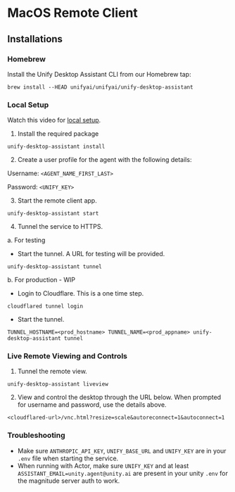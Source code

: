# MacOS Remote Client

## Installations

### Homebrew

Install the Unify Desktop Assistant CLI from our Homebrew tap:

`brew install --HEAD unifyai/unifyai/unify-desktop-assistant`



### Local Setup 

Watch this video for [local setup](https://www.loom.com/share/c6db63fa38d54ed8ac9591dec5ab1d8a?sid=ee5d12ed-3106-41fd-9f24-5ffd70a50fba).

1. Install the required package

`unify-desktop-assistant install`

2. Create a user profile for the agent with the following details:

Username: `<AGENT_NAME_FIRST_LAST>`

Password: `<UNIFY_KEY>`

3. Start the remote client app.

`unify-desktop-assistant start`

4. Tunnel the service to HTTPS.

a. For testing

- Start the tunnel. A URL for testing will be provided.

`unify-desktop-assistant tunnel`

b. For production - WIP

- Login to Cloudflare. This is a one time step.

`cloudflared tunnel login`

- Start the tunnel.

`TUNNEL_HOSTNAME=<prod_hostname> TUNNEL_NAME=<prod_appname> unify-desktop-assistant tunnel`

### Live Remote Viewing and Controls

1. Tunnel the remote view.

`unify-desktop-assistant liveview`

2. View and control the desktop through the URL below. When prompted for username and password, use the details above.

`<cloudflared-url>/vnc.html?resize=scale&autoreconnect=1&autoconnect=1`

### Troubleshooting

- Make sure `ANTHROPIC_API_KEY`, `UNIFY_BASE_URL` and `UNIFY_KEY` are in your `.env` file when starting the service.
- When running with Actor, make sure `UNIFY_KEY` and at least `ASSISTANT_EMAIL=unity.agent@unity.ai` are present in your unity `.env` for the magnitude server auth to work.
